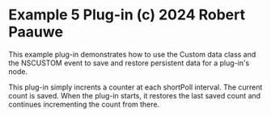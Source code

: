 
# Example 5 Plug-in (c) 2024 Robert Paauwe

This example plug-in demonstrates how to use the Custom data class
and the NSCUSTOM event to save and restore persistent data for a
plug-in's node.

This plug-in simply incrents a counter at each shortPoll interval. The
current count is saved.  When the plug-in starts, it restores the last
saved count and continues incrementing the count from there.
